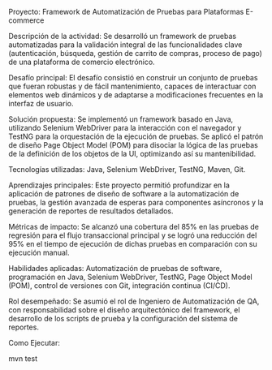 Proyecto: Framework de Automatización de Pruebas para Plataformas E-commerce

Descripción de la actividad: Se desarrolló un framework de pruebas automatizadas para la validación integral de las funcionalidades clave (autenticación, búsqueda, gestión de carrito de compras, proceso de pago) de una plataforma de comercio electrónico.

Desafío principal: El desafío consistió en construir un conjunto de pruebas que fueran robustas y de fácil mantenimiento, capaces de interactuar con elementos web dinámicos y de adaptarse a modificaciones frecuentes en la interfaz de usuario.

Solución propuesta: Se implementó un framework basado en Java, utilizando Selenium WebDriver para la interacción con el navegador y TestNG para la orquestación de la ejecución de pruebas. Se aplicó el patrón de diseño Page Object Model (POM) para disociar la lógica de las pruebas de la definición de los objetos de la UI, optimizando así su mantenibilidad.

Tecnologías utilizadas: Java, Selenium WebDriver, TestNG, Maven, Git.

Aprendizajes principales: Este proyecto permitió profundizar en la aplicación de patrones de diseño de software a la automatización de pruebas, la gestión avanzada de esperas para componentes asíncronos y la generación de reportes de resultados detallados.

Métricas de impacto: Se alcanzó una cobertura del 85% en las pruebas de regresión para el flujo transaccional principal y se logró una reducción del 95% en el tiempo de ejecución de dichas pruebas en comparación con su ejecución manual.

Habilidades aplicadas: Automatización de pruebas de software, programación en Java, Selenium WebDriver, TestNG, Page Object Model (POM), control de versiones con Git, integración continua (CI/CD).

Rol desempeñado: Se asumió el rol de Ingeniero de Automatización de QA, con responsabilidad sobre el diseño arquitectónico del framework, el desarrollo de los scripts de prueba y la configuración del sistema de reportes.

Como Ejecutar:

mvn test